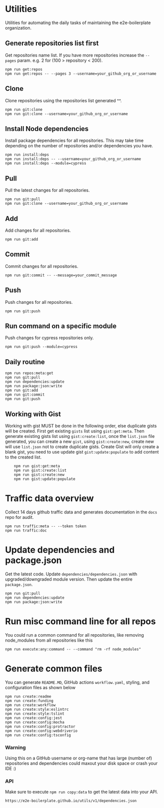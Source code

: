 # Utilities

Utilities for automating the daily tasks of maintaining the e2e-boilerplate organization.

## Generate repositories list first

Get repositories name list. If you have more repositories increase the `--pages` param. e.g. 2 for (100 > repository < 200).

    npm run get:repos
    npm run get:repos -- --pages 3 --username=your_github_org_or_username

## Clone

Clone repositories using the repositories list generated ^^.

    npm run git:clone
    npm run git:clone --username=your_github_org_or_username

## Install Node dependencies

Install package dependencies for all repositories. This may take time depending on the number of repositories and/or dependencies you have.

    npm run install:deps
    npm run install:deps -- --username=your_github_org_or_username
    npm run install:deps --module=cypress

## Pull

Pull the latest changes for all repositories.

    npm run git:pull
    npm run git:clone --username=your_github_org_or_username

## Add

Add changes for all repositories.

    npm run git:add

## Commit

Commit changes for all repositories.

    npm run git:commit -- --message=your_commit_message

## Push

Push changes for all repositories.

    npm run git:push

## Run command on a specific module

Push changes for cypress repositories only.

    npm run git:push --module=cypress

## Daily routine

    npm run repos:meta:get
    npm run git:pull
    npm run dependencies:update
    npm run package:json:write
    npm run git:add
    npm run git:commit
    npm run git:push

## Working with Gist

Working with gist MUST be done in the following order, else duplicate gists will be created. First get existing `gists` list using `gist:get:meta`.
Then generate existing gists list using `gist:create:list`, once the `list.json` file generated, you can create a new `gist`, using `gist:create:new`,
create new will use `list.json` not to create duplicate gists. Create Gist will only create a blank gist, you need to use update gist `gist:update:populate`
to add content to the created list.

        npm run gist:get:meta
        npm run gist:create:list
        npm run gist:create:new
        npm run gist:update:populate

# Traffic data overview

Collect 14 days github traffic data and generates documentation in the `docs` repo for audit.

    npm run traffic:meta -- --token token
    npm run traffic:doc

# Update dependencies and package.json

Get the latest code. Update `dependencies/dependencies.json` with upgraded/downgraded module version. Then update the entire `package.json`.

    npm run git:pull
    npm run dependencies:update
    npm run package:json:write

# Run misc command line for all repos

You could run a common command for all repositories, like removing node_modules from all repositories like this

    npm run execute:any:command -- --command "rm -rf node_modules"

# Generate common files

You can generate `README.MD`, GitHub actions `workflow.yaml`, styling, and configuration files as shown below

    npm run create:readme
    npm run create:funding
    npm run create:workflow
    npm run create:style:eslintrc
    npm run create:style:tslint
    npm run create:config:jest
    npm run create:config:mocha
    npm run create:config:protractor
    npm run create:config:webdriverio
    npm run create:config:tsconfig

### Warning

Using this on a GitHub username or org-name that has large (number of) repositories and dependencies could maxout your disk space or crash your IDE :)

### API

Make sure to execute `npm run copy:data` to get the latest data into your API.

    https://e2e-boilerplate.github.io/utils/v1/dependencies.json
